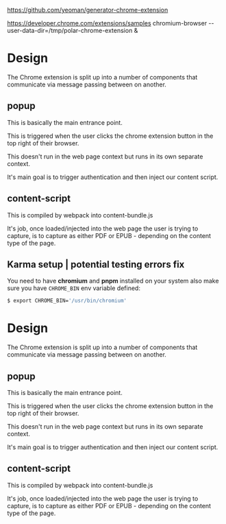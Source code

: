 https://github.com/yeoman/generator-chrome-extension

https://developer.chrome.com/extensions/samples
chromium-browser --user-data-dir=/tmp/polar-chrome-extension &


# Design

The Chrome extension is split up into a number of components that communicate
via message passing between on another.

## popup

This is basically the main entrance point.

This is triggered when the user clicks the chrome extension button in the top right of their browser.

This doesn't run in the web page context but runs in its own separate context.

It's main goal is to trigger authentication and then inject our content script.

## content-script

This is compiled by webpack into content-bundle.js

It's job, once loaded/injected into the web page the user is trying to capture,
is to capture as either PDF or EPUB - depending on the content type of the page.

## Karma setup | potential testing errors fix

You need to have **chromium** and **pnpm** installed on your system also make sure you have `CHROME_BIN` env variable defined:

```bash
$ export CHROME_BIN='/usr/bin/chromium'
```


# Design

The Chrome extension is split up into a number of components that communicate
via message passing between on another.

## popup

This is basically the main entrance point.

This is triggered when the user clicks the chrome extension button in the top right of their browser.

This doesn't run in the web page context but runs in its own separate context.

It's main goal is to trigger authentication and then inject our content script.

## content-script

This is compiled by webpack into content-bundle.js

It's job, once loaded/injected into the web page the user is trying to capture,
is to capture as either PDF or EPUB - depending on the content type of the page.




